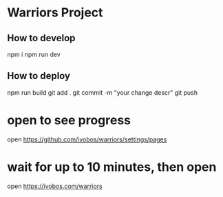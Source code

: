 # Warriors Project

## How to develop
npm i
npm run dev

## How to deploy
npm run build
git add .
git commit -m "your change descr"
git push
# open to see progress
open https://github.com/ivobos/warriors/settings/pages
# wait for up to 10 minutes, then open
open https://ivobos.com/warriors

